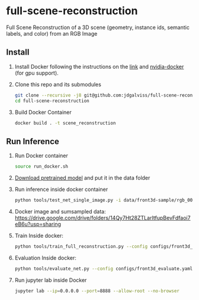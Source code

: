 # full-scene-reconstruction
Full Scene Reconstruction of a 3D scene (geometry, instance ids, semantic labels, and color) from an RGB Image

## Install
1. Install Docker following the instructions on the [link](https://docs.docker.com/engine/install/ubuntu/) and [nvidia-docker](https://github.com/NVIDIA/nvidia-docker) (for gpu support).

3. Clone this repo and its submodules 
    ```bash
    git clone --recursive -j8 git@github.com:jdgalviss/full-scene-reconstruction.git
    cd full-scene-reconstruction
    ```
4. Build Docker Container
    ```bash
    docker build . -t scene_reconstruction
    ```
## Run Inference
1. Run Docker container
    ```bash
    source run_docker.sh 
    ```

2. [Download pretrained model](http://kaldir.vc.in.tum.de/panoptic_reconstruction/panoptic-front3d.pth) and put it in the data folder

3. Run inference inside docker container

    ```bash
    python tools/test_net_single_image.py -i data/front3d-sample/rgb_0007.png -o output/
    ```

4. Docker image and sumsampled data: https://drive.google.com/drive/folders/14Qy7Ht28ZTLarItfupBevFdfaoi7eB6u?usp=sharing

5. Train
    Inside docker:
    ```bash
    python tools/train_full_reconstruction.py --config configs/front3d_train_3d.yaml --output-path output/
    ```
6. Evaluation
    Inside docker:
    ```bash
    python tools/evaluate_net.py --config configs/front3d_evaluate.yaml --output output/
    ```

7. Run jupyter lab inside Docker
    ```bash
    jupyter lab --ip=0.0.0.0 --port=8888 --allow-root --no-browser
    ```
